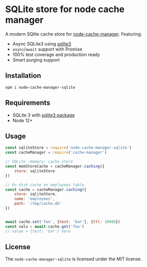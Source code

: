 # SQLite store for node cache manager

A modern SQlite cache store for [node-cache-manager](https://github.com/BryanDonovan/node-cache-manager). Featuring:

 - Async SQLite3 using [sqlite3](https://github.com/TryGhost/node-sqlite3)
 - `async`/`await` support with Promise
 - 100% test coverage and production ready
 - Smart purging support

## Installation

```
npm i node-cache-manager-sqlite
```

## Requirements

 - SQLite 3 with [sqlite3 package](https://github.com/TryGhost/node-sqlite3)
 - Node 12+

## Usage

```js
const sqliteStore = require('node-cache-manager-sqlite')
const cacheManager = require('cache-manager')

// SQLite :memory: cache store
const memStoreCache = cacheManager.caching({
    store: sqliteStore
})

// On disk cache on employees table
const cache = cacheManager.caching({
    store: sqliteStore,
    name: 'employees',
    path: '/tmp/cache.db'
})


await cache.set('foo', {test: 'bar'}, {ttl: 10000})
const valu = await cache.get('foo')
// value = {test: 'bar'} here
```

## License

The `node-cache-manager-sqlite` is licensed under the MIT license.
